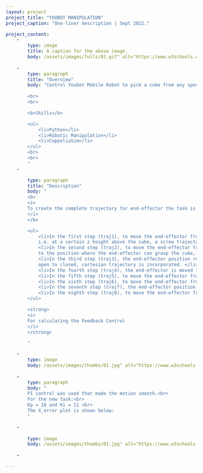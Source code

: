 ```yaml
---
layout: project
project_title: "YOUBOT MANIPULATION"
project_caption: "One-liner description | Sept 2022."

project_content:
    - 
        type: image
        title: A caption for the above image.
        body: /assets/images/fulls/01.gif" alt="https://www.w3schools.com/bootstrap4/paris.jpg
    
    -
        type: paragraph
        title: "Overview"
        body: "Control Youbot Mobile Robot to pick a cube from any specified position and place it at a goal position.
        
        <br>
        <br>

        <b>Skills</b>

        <ul>
            <li>Python</li>
            <li>Robotic Manipulation</li>
            <li>CoppeliaSim</li>
        </ul>
        <br>
        <br>
        "
    -

        type: paragraph
        title: "Description"
        body: "
        <b>
        <i>
        To create the complete trajectory for end-effector the task is divided into 8 steps for 8 separate trajectories
        </i>
        </b>

        <ul>
            <li>In the first step (traj1), to move the end-effector from its initial start position to the block but with a standoff 
            i.e. at a certain z height above the cube, a screw trajectory is incorporated. </li>
            <li>In the second step (traj2), to move the end-effector from the standoff position above the initial cube position 
            to the position where the end-effector can grasp the cube, a cartesian trajectory is incorporated so that it can move in a straight line.</li>
            <li>In the third step (traj3), the end-effector position remains the same though in that period the gripper position is changed from 
            open to closed, cartesian trajectory is incorporated. </li>
            <li>In the fourth step (traj4), the end-effector is moved from the position where it is grasping the cube to the standoff position above the initial cube position with the gripper being closed (i.e. holding the cube), cartesian trajectory is incorporated for it to move in a straight line. </li>
            <li>In the fifth step (traj5), to move the end-effector from the standoff position above the cube’s initial position to the standoff position above the cube’s final position, screw trajectory is incorporated. </li>
            <li>In the sixth step (traj6), to move the end-effector from the standoff position above the cube’s final position to the cube’s final or goal position, cartesian trajectory is incorporated. </li>
            <li>In the seventh step (traj7), the end-effector position remains the same though in that period the gripper position is changed from closed to open, cartesian trajectory is incorporated. </li>
            <li>In the eighth step (traj8), to move the end-effector from cube’s final or goal position to the standoff position at a certain z height above the cube’s final or goal position, cartesian trajectory is incorporated.</li>
        </ul>

        <strong>
        <i>
        For calculating the Feedback Control       
        </i>
        </strong>

        "

    - 
        type: image
        body: /assets/images/thumbs/01.jpg" alt="https://www.w3schools.com/bootstrap4/paris.jpg
        
    -
        type: paragraph
        body: "
        PI control was used that made the motion smooth.<br> 
        For the new task:<br>
        Kp = 18 and Ki = 11 <br>
        The X_error plot is shown below:
        "

    -
        
        type: image
        body: /assets/images/thumbs/01.jpg" alt="https://www.w3schools.com/bootstrap4/paris.jpg
    
    -

---
```

